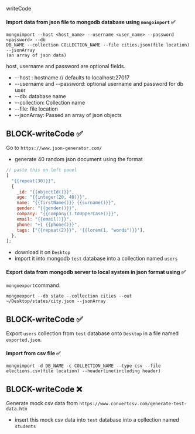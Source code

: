 writeCode

#### Import data from json file to mongodb database using `mongoimport` ✅

```
mongoimport --host <host_name> --username <user_name> --password <password> --db
DB_NAME --collection COLLECTION_NAME --file cities.json(file location) --jsonArray
(an array of json data)
```

host, username and password are optional fields.

- --host : hostname // defaults to localhost:27017
- --username and --password: optional username and password for db user
- --db: database name
- --collection: Collection name
- --file: file location
- --jsonArray: Passed an array of json objects

## BLOCK-writeCode ✅

Go to `https://www.json-generator.com/`

- generate 40 random json document using the format

```js
// paste this on left panel
[
  "{{repeat(30)}}",
  {
    _id: "{{objectId()}}",
    age: "{{integer(20, 40)}}",
    name: "{{firstName()}} {{surname()}}",
    gender: "{{gender()}}",
    company: "{{company().toUpperCase()}}",
    email: "{{email()}}",
    phone: "+1 {{phone()}}",
    tags: ["{{repeat(2)}}", '{{lorem(1, "words")}}'],
  },
];
```

- download it on `Desktop`
- import it into mongodb `test` database into a collection named `users`

#### Export data from mongodb server to local system in json format using ✅

`mongoexport`command.

```
mongoexport --db state --collection cities --out ~/Desktop/states/city.json --jsonArray
```

## BLOCK-writeCode ✅

Export `users` collection from `test` database onto `Desktop` in a file named `exported.json`.

#### Import from csv file ✅

```
mongoimport -d DB_NAME -c COLLECTION_NAME --type csv --file elections.csv(file location) --headerline(including header)
```

## BLOCK-writeCode ❌

Generate mock csv data from `https://www.convertcsv.com/generate-test-data.htm`

- insert this mock csv data into `test` database into a collection named `students`
